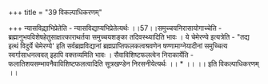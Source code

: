 +++
title = "39 विकल्पाधिकरणम्"

+++
न्यासविद्य्राभिप्रेतेति - न्यासविद्याप्यभिप्रेतेत्यर्थः ।।57।।समुच्चयनिरासायोगाच्चेति - ब्रह्मानुभवविशेषहेतुसाक्षात्काराथर्तया समुच्चयशङ्का तदिवस्थ्यादिति भावः । ये चेमेरण्ये इत्यत्रेति - "तद्य इत्थं विदुर्ये चेमेरण्ये' इति सर्वब्रह्मविद्यानां ब्रह्मप्राप्तिफलकत्वश्रवणेन षण्णामाग्नेयादीनां समुच्चित्य स्वर्गासाधनत्ववत् इहापि वक्त्तव्यमिति भावः । सैवाविशिष्टफलत्वेन निराकार्येति - फलातिशयसम्भावनैवाविशिष्टफलत्वादिति सूत्रखण्डेन निरसनीयेत्यर्थः ।। * ।। ।। इति विकल्पाधिकरणम् ।।